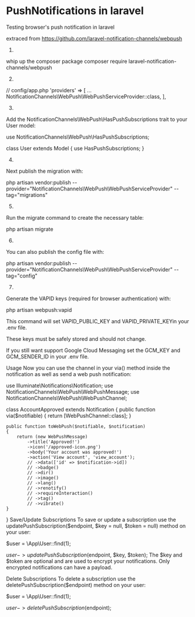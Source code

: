 # PushNotifications in laravel
Testing browser's push notification in laravel

extraced from https://github.com/laravel-notification-channels/webpush

1.
whip up the composer package 
composer require laravel-notification-channels/webpush


2.
// config/app.php
'providers' => [
    ...
    NotificationChannels\WebPush\WebPushServiceProvider::class,
],



3.
Add the NotificationChannels\WebPush\HasPushSubscriptions trait to your User model:

use NotificationChannels\WebPush\HasPushSubscriptions;

class User extends Model
{
    use HasPushSubscriptions;
}

4.
Next publish the migration with:

php artisan vendor:publish --provider="NotificationChannels\WebPush\WebPushServiceProvider" --tag="migrations"



5.
Run the migrate command to create the necessary table:

php artisan migrate

6.
You can also publish the config file with:

php artisan vendor:publish --provider="NotificationChannels\WebPush\WebPushServiceProvider" --tag="config"

7.

Generate the VAPID keys (required for browser authentication) with:

php artisan webpush:vapid


This command will set VAPID_PUBLIC_KEY and VAPID_PRIVATE_KEYin your .env file.

These keys must be safely stored and should not change.

If you still want support Google Cloud Messaging set the GCM_KEY and GCM_SENDER_ID in your .env file.


Usage
Now you can use the channel in your via() method inside the notification as well as send a web push notification:

use Illuminate\Notifications\Notification;
use NotificationChannels\WebPush\WebPushMessage;
use NotificationChannels\WebPush\WebPushChannel;

class AccountApproved extends Notification
{
    public function via($notifiable)
    {
        return [WebPushChannel::class];
    }

    public function toWebPush($notifiable, $notification)
    {
        return (new WebPushMessage)
            ->title('Approved!')
            ->icon('/approved-icon.png')
            ->body('Your account was approved!')
            ->action('View account', 'view_account');
            // ->data(['id' => $notification->id])
            // ->badge()
            // ->dir()
            // ->image()
            // ->lang()
            // ->renotify()
            // ->requireInteraction()
            // ->tag()
            // ->vibrate()
    }
}
Save/Update Subscriptions
To save or update a subscription use the updatePushSubscription($endpoint, $key = null, $token = null) method on your user:

$user = \App\User::find(1);

$user->updatePushSubscription($endpoint, $key, $token);
The $key and $token are optional and are used to encrypt your notifications. Only encrypted notifications can have a payload.

Delete Subscriptions
To delete a subscription use the deletePushSubscription($endpoint) method on your user:

$user = \App\User::find(1);

$user->deletePushSubscription($endpoint);
